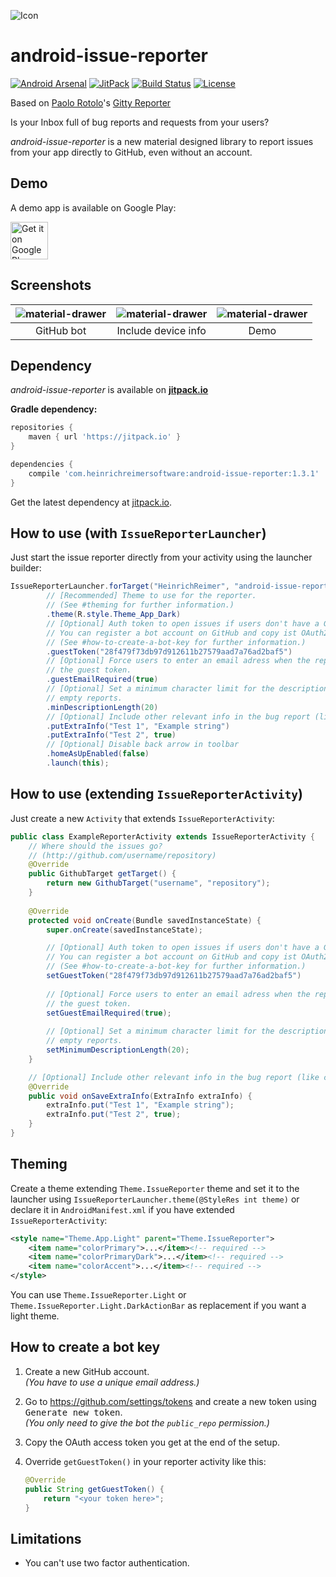 ![Icon](http://i.imgur.com/CoPArlm.png)

android-issue-reporter
===============

[![Android Arsenal](https://img.shields.io/badge/Android%20Arsenal-android--issue--reporter-brightgreen.svg?style=flat&v=2)](http://android-arsenal.com/details/1/3413)
[![JitPack](https://jitpack.io/v/com.heinrichreimersoftware/android-issue-reporter.svg)](https://jitpack.io/#com.heinrichreimersoftware/android-issue-reporter)
[![Build Status](https://travis-ci.org/heinrichreimer/android-issue-reporter.svg?branch=master)](https://travis-ci.org/heinrichreimer/android-issue-reporter)
[![License](https://img.shields.io/github/license/heinrichreimer/android-issue-reporter.svg)](https://github.com/heinrichreimer/android-issue-reporter/blob/master/LICENSE.txt)

Based on [Paolo Rotolo](https://github.com/PaoloRotolo)'s [Gitty Reporter](https://github.com/PaoloRotolo/GittyReporter)

Is your Inbox full of bug reports and requests from your users?

*android-issue-reporter* is a new material designed library to report issues from your app directly to GitHub, even without an account.

Demo
----
A demo app is available on Google Play:

<a href="https://play.google.com/store/apps/details?id=com.heinrichreimersoftware.androidissuereporter.example">
	<img alt="Get it on Google Play" src="https://play.google.com/intl/en_us/badges/images/generic/en-play-badge.png" height="60" />
</a>

Screenshots
-----------

| ![material-drawer](http://i.imgur.com/ADkPQMo.png) | ![material-drawer](http://i.imgur.com/fcFmJ5E.png) | ![material-drawer](http://i.imgur.com/dJYonBW.png) |
|:-:|:-:|:-:|
| GitHub bot | Include device info | Demo |

Dependency
----------

*android-issue-reporter* is available on [**jitpack.io**][J]

**Gradle dependency:**
````gradle
repositories {
    maven { url 'https://jitpack.io' }
}
````
````gradle
dependencies {
    compile 'com.heinrichreimersoftware:android-issue-reporter:1.3.1'
}
````

Get the latest dependency at [jitpack.io][J].

How to use (with `IssueReporterLauncher`)
-----------
Just start the issue reporter directly from your activity using the launcher builder:

```java
IssueReporterLauncher.forTarget("HeinrichReimer", "android-issue-reporter")
        // [Recommended] Theme to use for the reporter. 
        // (See #theming for further information.)
        .theme(R.style.Theme_App_Dark)
        // [Optional] Auth token to open issues if users don't have a GitHub account
        // You can register a bot account on GitHub and copy ist OAuth2 token here.
        // (See #how-to-create-a-bot-key for further information.)
        .guestToken("28f479f73db97d912611b27579aad7a76ad2baf5")
        // [Optional] Force users to enter an email adress when the report is sent using
        // the guest token.
        .guestEmailRequired(true)
        // [Optional] Set a minimum character limit for the description to filter out
        // empty reports.
        .minDescriptionLength(20)
        // [Optional] Include other relevant info in the bug report (like custom variables)
        .putExtraInfo("Test 1", "Example string")
        .putExtraInfo("Test 2", true)
        // [Optional] Disable back arrow in toolbar
        .homeAsUpEnabled(false)
        .launch(this);
```

How to use (extending `IssueReporterActivity`)
-----------
Just create a new `Activity` that extends `IssueReporterActivity`:

```java
public class ExampleReporterActivity extends IssueReporterActivity {
    // Where should the issues go?
    // (http://github.com/username/repository)
    @Override
    public GithubTarget getTarget() {
        return new GithubTarget("username", "repository");
    }
    
    @Override
    protected void onCreate(Bundle savedInstanceState) {
        super.onCreate(savedInstanceState);

        // [Optional] Auth token to open issues if users don't have a GitHub account
        // You can register a bot account on GitHub and copy ist OAuth2 token here.
        // (See #how-to-create-a-bot-key for further information.)
        setGuestToken("28f479f73db97d912611b27579aad7a76ad2baf5")
        
        // [Optional] Force users to enter an email adress when the report is sent using
        // the guest token.
        setGuestEmailRequired(true);
        
        // [Optional] Set a minimum character limit for the description to filter out
        // empty reports.
        setMinimumDescriptionLength(20);
    }

    // [Optional] Include other relevant info in the bug report (like custom variables)
    @Override
    public void onSaveExtraInfo(ExtraInfo extraInfo) {
        extraInfo.put("Test 1", "Example string");
        extraInfo.put("Test 2", true);
    }
}
```

Theming
---
Create a theme extending `Theme.IssueReporter` theme and set it to the launcher using `IssueReporterLauncher.theme(@StyleRes int theme)` or declare it in `AndroidManifest.xml` if you have extended `IssueReporterActivity`:

```xml
<style name="Theme.App.Light" parent="Theme.IssueReporter">
    <item name="colorPrimary">...</item><!-- required -->
    <item name="colorPrimaryDark">...</item><!-- required -->
    <item name="colorAccent">...</item><!-- required -->
</style>
```

You can use `Theme.IssueReporter.Light` or `Theme.IssueReporter.Light.DarkActionBar` as replacement if you want a light theme.

How to create a bot key
---

1.  Create a new GitHub account.  
    _(You have to use a unique email address.)_

2.  Go to https://github.com/settings/tokens and create a new token using <kbd>Generate new token</kbd>.  
    _(You only need to give the bot the `public_repo` permission.)_

3.  Copy the OAuth access token you get at the end of the setup.

4.  Override `getGuestToken()` in your reporter activity like this:
    
    ```java
    @Override
    public String getGuestToken() {
        return "<your token here>";
    }
    ```
    
Limitations
---
- You can't use two factor authentication.

[J]: https://jitpack.io/#com.heinrichreimersoftware/android-issue-reporter
